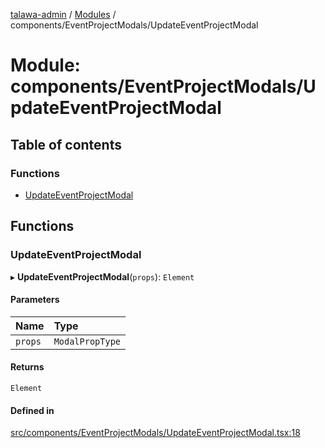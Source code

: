 [talawa-admin](../README.md) / [Modules](../modules.md) / components/EventProjectModals/UpdateEventProjectModal

# Module: components/EventProjectModals/UpdateEventProjectModal

## Table of contents

### Functions

- [UpdateEventProjectModal](components_EventProjectModals_UpdateEventProjectModal.md#updateeventprojectmodal)

## Functions

### UpdateEventProjectModal

▸ **UpdateEventProjectModal**(`props`): `Element`

#### Parameters

| Name | Type |
| :------ | :------ |
| `props` | `ModalPropType` |

#### Returns

`Element`

#### Defined in

[src/components/EventProjectModals/UpdateEventProjectModal.tsx:18](https://github.com/disha1202/talawa-admin/blob/171fdd3/src/components/EventProjectModals/UpdateEventProjectModal.tsx#L18)
